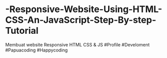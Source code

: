 # -Responsive-Website-Using-HTML-CSS-An-JavaScript-Step-By-step-Tutorial
Membuat website Responsive HTML CSS &amp; JS #Profile #Develoment #Papuacoding #Happycoding
